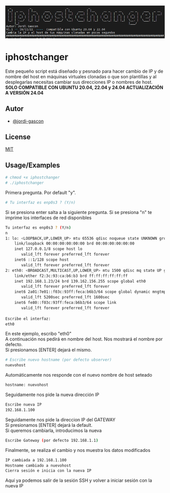 ![Logo](https://github.com/jordi-gascon/iphostchanger/blob/main/img/iphostchanger.png?raw=true)


# iphostchanger

Este pequeño script está diseñado y pesnado para hacer cambio de IP y de nombre del host en máquinas virtuales clonadas o que son plantillas y al desplegarlas necesitas cambiar sus direcciones IP o nombres de host.\
**SOLO COMPATIBLE CON UBUNTU 20.04, 22.04 y 24.04**
**ACTUALIZACIÓN A VERSIÓN 24.04**


## Autor

- [@jordi-gascon](https://www.github.com/jordi-gascon)


## License

[MIT](https://choosealicense.com/licenses/mit/)


## Usage/Examples

```bash
# chmod +x iphostchanger
# ./iphostchanger
```
Primera pregunta. Por default "y". 

```bash
# Tu interfaz es enp0s3 ? (Y/n)
```
Si se presiona enter salta a la siguiente pregunta.
Si se presiona "n" te imprime los interfaces de red disponibles
```bash
Tu interfaz es enp0s3 ? (Y/n)
n
1: lo: <LOOPBACK,UP,LOWER_UP> mtu 65536 qdisc noqueue state UNKNOWN group default qlen 1000
    link/loopback 00:00:00:00:00:00 brd 00:00:00:00:00:00
    inet 127.0.0.1/8 scope host lo
       valid_lft forever preferred_lft forever
    inet6 ::1/128 scope host
       valid_lft forever preferred_lft forever
2: eth0: <BROADCAST,MULTICAST,UP,LOWER_UP> mtu 1500 qdisc mq state UP group default qlen 1000
    link/ether f2:3c:93:ca:b6:b3 brd ff:ff:ff:ff:ff:ff
    inet 192.168.1.23/24 brd 139.162.156.255 scope global eth0
       valid_lft forever preferred_lft forever
    inet6 2a01:7e01::f03c:93ff:feca:b6b3/64 scope global dynamic mngtmpaddr noprefixroute
       valid_lft 5200sec preferred_lft 1600sec
    inet6 fe80::f03c:93ff:feca:b6b3/64 scope link
       valid_lft forever preferred_lft forever

Escribe el interfaz:
eth0
```
En este ejemplo, escribo "eth0" \
A continuación nos pedirá en nombre del host. Nos mostrará el nombre por defecto.\
Si presionamos [ENTER] dejará el mismo. 
```bash
# Escribe nuevo hostname (por defecto ubserver)
nuevohost
```
Automáticamente nos responde con el nuevo nombre de host seteado
```bash
hostname: nuevohost
 ```
Seguidamente nos pide la nueva dirección IP
```bash
Escribe nueva IP
192.168.1.100
```
Seguidamente nos pide la direccion IP del GATEWAY\
Si presionamos [ENTER] dejará la default.\
Si queremos cambiarla, introducimos la nueva

```bash
Escribe Gateway (por defecto 192.168.1.1)
```
Finalmente, se realiza el cambio y nos muestra los datos modificados
```bash
IP cambiada a 192.168.1.100
Hostname cambiado a nuevohost
Cierra sesión e inicia con la nueva IP

```
Aquí ya podemos salir de la sesión SSH y volver a iniciar sesión con la nueva IP
